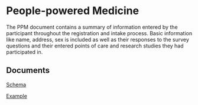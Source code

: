 # People-powered Medicine

The PPM document contains a summary of information entered by the participant throughout the registration and
intake process. Basic information like name, address, sex is included as well as their responses
to the survey questions and their entered points of care and research studies they had participated in.

## Documents

[Schema](ppm.schema.json)

[Example](example/ppm.json)